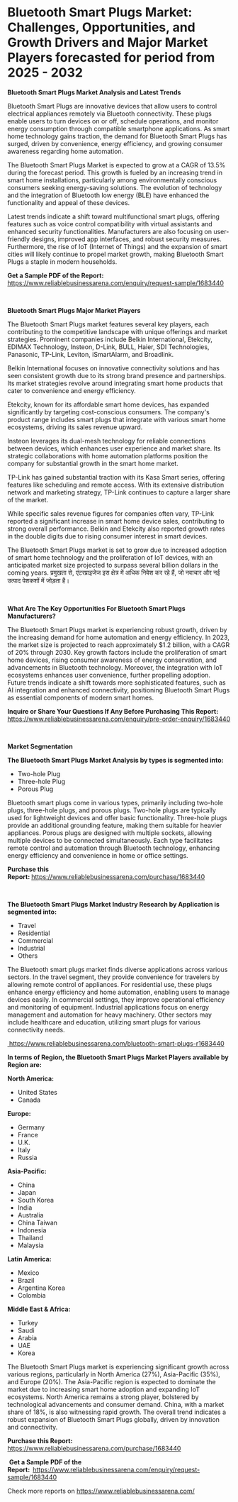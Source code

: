 <p><h1>Bluetooth Smart Plugs Market: Challenges, Opportunities, and Growth Drivers and Major Market Players forecasted for period from 2025 - 2032</h1></p><p><strong>Bluetooth Smart Plugs Market Analysis and Latest Trends</strong></p>
<p><p>Bluetooth Smart Plugs are innovative devices that allow users to control electrical appliances remotely via Bluetooth connectivity. These plugs enable users to turn devices on or off, schedule operations, and monitor energy consumption through compatible smartphone applications. As smart home technology gains traction, the demand for Bluetooth Smart Plugs has surged, driven by convenience, energy efficiency, and growing consumer awareness regarding home automation.</p><p>The Bluetooth Smart Plugs Market is expected to grow at a CAGR of 13.5% during the forecast period. This growth is fueled by an increasing trend in smart home installations, particularly among environmentally conscious consumers seeking energy-saving solutions. The evolution of technology and the integration of Bluetooth low energy (BLE) have enhanced the functionality and appeal of these devices.</p><p>Latest trends indicate a shift toward multifunctional smart plugs, offering features such as voice control compatibility with virtual assistants and enhanced security functionalities. Manufacturers are also focusing on user-friendly designs, improved app interfaces, and robust security measures. Furthermore, the rise of IoT (Internet of Things) and the expansion of smart cities will likely continue to propel market growth, making Bluetooth Smart Plugs a staple in modern households.</p></p>
<p><strong>Get a Sample PDF of the Report:&nbsp;</strong> <a href="https://www.reliablebusinessarena.com/enquiry/request-sample/1683440?utm_campaign=2518&utm_medium=2&utm_source=Github&utm_content=ia&utm_term=06042025&utm_id=bluetooth-smart-plugs">https://www.reliablebusinessarena.com/enquiry/request-sample/1683440</a></p>
<p>&nbsp;</p>
<p><strong>Bluetooth Smart Plugs Major Market Players</strong></p>
<p><p>The Bluetooth Smart Plugs market features several key players, each contributing to the competitive landscape with unique offerings and market strategies. Prominent companies include Belkin International, Etekcity, EDIMAX Technology, Insteon, D-Link, BULL, Haier, SDI Technologies, Panasonic, TP-Link, Leviton, iSmartAlarm, and Broadlink. </p><p>Belkin International focuses on innovative connectivity solutions and has seen consistent growth due to its strong brand presence and partnerships. Its market strategies revolve around integrating smart home products that cater to convenience and energy efficiency.</p><p>Etekcity, known for its affordable smart home devices, has expanded significantly by targeting cost-conscious consumers. The company's product range includes smart plugs that integrate with various smart home ecosystems, driving its sales revenue upward.</p><p>Insteon leverages its dual-mesh technology for reliable connections between devices, which enhances user experience and market share. Its strategic collaborations with home automation platforms position the company for substantial growth in the smart home market.</p><p>TP-Link has gained substantial traction with its Kasa Smart series, offering features like scheduling and remote access. With its extensive distribution network and marketing strategy, TP-Link continues to capture a larger share of the market.</p><p>While specific sales revenue figures for companies often vary, TP-Link reported a significant increase in smart home device sales, contributing to strong overall performance. Belkin and Etekcity also reported growth rates in the double digits due to rising consumer interest in smart devices.</p><p>The Bluetooth Smart Plugs market is set to grow due to increased adoption of smart home technology and the proliferation of IoT devices, with an anticipated market size projected to surpass several billion dollars in the coming years. प्रमुखता से, एंटरप्राइजेज इस क्षेत्र में अधिक निवेश कर रहे हैं, जो नवाचार और नई उत्पाद पेशकशों में जोड़ता है।</p></p>
<p>&nbsp;</p>
<p><strong>What Are The Key Opportunities For Bluetooth Smart Plugs Manufacturers?</strong></p>
<p><p>The Bluetooth Smart Plugs market is experiencing robust growth, driven by the increasing demand for home automation and energy efficiency. In 2023, the market size is projected to reach approximately $1.2 billion, with a CAGR of 20% through 2030. Key growth factors include the proliferation of smart home devices, rising consumer awareness of energy conservation, and advancements in Bluetooth technology. Moreover, the integration with IoT ecosystems enhances user convenience, further propelling adoption. Future trends indicate a shift towards more sophisticated features, such as AI integration and enhanced connectivity, positioning Bluetooth Smart Plugs as essential components of modern smart homes.</p></p>
<p><strong>Inquire or Share Your Questions If Any Before Purchasing This Report:</strong> <a href="https://www.reliablebusinessarena.com/enquiry/pre-order-enquiry/1683440?utm_campaign=2518&utm_medium=2&utm_source=Github&utm_content=ia&utm_term=06042025&utm_id=bluetooth-smart-plugs">https://www.reliablebusinessarena.com/enquiry/pre-order-enquiry/1683440</a></p>
<p>&nbsp;</p>
<p><strong>Market Segmentation</strong></p>
<p><strong>The Bluetooth Smart Plugs Market Analysis by types is segmented into:</strong></p>
<p><ul><li>Two-hole Plug</li><li>Three-hole Plug</li><li>Porous Plug</li></ul></p>
<p><p>Bluetooth smart plugs come in various types, primarily including two-hole plugs, three-hole plugs, and porous plugs. Two-hole plugs are typically used for lightweight devices and offer basic functionality. Three-hole plugs provide an additional grounding feature, making them suitable for heavier appliances. Porous plugs are designed with multiple sockets, allowing multiple devices to be connected simultaneously. Each type facilitates remote control and automation through Bluetooth technology, enhancing energy efficiency and convenience in home or office settings.</p></p>
<p><strong>Purchase this Report:&nbsp;</strong><a href="https://www.reliablebusinessarena.com/purchase/1683440?utm_campaign=2518&utm_medium=2&utm_source=Github&utm_content=ia&utm_term=06042025&utm_id=bluetooth-smart-plugs">https://www.reliablebusinessarena.com/purchase/1683440</a></p>
<p>&nbsp;</p>
<p><strong>The Bluetooth Smart Plugs Market Industry Research by Application is segmented into:</strong></p>
<p><ul><li>Travel</li><li>Residential</li><li>Commercial</li><li>Industrial</li><li>Others</li></ul></p>
<p><p>The Bluetooth smart plugs market finds diverse applications across various sectors. In the travel segment, they provide convenience for travelers by allowing remote control of appliances. For residential use, these plugs enhance energy efficiency and home automation, enabling users to manage devices easily. In commercial settings, they improve operational efficiency and monitoring of equipment. Industrial applications focus on energy management and automation for heavy machinery. Other sectors may include healthcare and education, utilizing smart plugs for various connectivity needs.</p></p>
<p><a href="https://www.reliablebusinessarena.com/bluetooth-smart-plugs-r1683440?utm_campaign=2518&utm_medium=2&utm_source=Github&utm_content=ia&utm_term=06042025&utm_id=bluetooth-smart-plugs">&nbsp;https://www.reliablebusinessarena.com/bluetooth-smart-plugs-r1683440</a></p>
<p><strong>In terms of Region, the Bluetooth Smart Plugs Market Players available by Region are:</strong></p>
<p>
    <p> <strong> North America: </strong>
        <ul>
            <li>United States</li>
            <li>Canada</li>
        </ul>
        </p> 
    <p> <strong> Europe: </strong>
        <ul>
            <li>Germany</li>
            <li>France</li>
            <li>U.K.</li>
            <li>Italy</li>
            <li>Russia</li>
        </ul>
        </p> 
    <p> <strong> Asia-Pacific: </strong>
        <ul>
            <li>China</li>
            <li>Japan</li>
            <li>South Korea</li>
            <li>India</li>
            <li>Australia</li>
            <li>China Taiwan</li>
            <li>Indonesia</li>
            <li>Thailand</li>
            <li>Malaysia</li>
        </ul>
        </p> 
    <p> <strong> Latin America: </strong>
        <ul>
            <li>Mexico</li>
            <li>Brazil</li>
            <li>Argentina Korea</li>
            <li>Colombia</li>
        </ul>
        </p> 
    <p> <strong> Middle East & Africa: </strong>
        <ul>
            <li>Turkey</li>
            <li>Saudi</li>
            <li>Arabia</li>
            <li>UAE</li>
            <li>Korea</li>
        </ul>
    </p>
    </p>
<p><p>The Bluetooth Smart Plugs market is experiencing significant growth across various regions, particularly in North America (27%), Asia-Pacific (35%), and Europe (20%). The Asia-Pacific region is expected to dominate the market due to increasing smart home adoption and expanding IoT ecosystems. North America remains a strong player, bolstered by technological advancements and consumer demand. China, with a market share of 18%, is also witnessing rapid growth. The overall trend indicates a robust expansion of Bluetooth Smart Plugs globally, driven by innovation and connectivity.</p></p>
<p><strong>Purchase this Report: </strong><a href="https://www.reliablebusinessarena.com/purchase/1683440?utm_campaign=2518&utm_medium=2&utm_source=Github&utm_content=ia&utm_term=06042025&utm_id=bluetooth-smart-plugs">https://www.reliablebusinessarena.com/purchase/1683440</a></p>
<p>&nbsp;<strong>Get a Sample PDF of the Report:&nbsp;&nbsp;</strong><a href="https://www.reliablebusinessarena.com/enquiry/request-sample/1683440?utm_campaign=2518&utm_medium=2&utm_source=Github&utm_content=ia&utm_term=06042025&utm_id=bluetooth-smart-plugs">https://www.reliablebusinessarena.com/enquiry/request-sample/1683440</a></p>
<p><strong></strong></p>
<p>Check more reports on <a href="https://www.reliablebusinessarena.com/?utm_campaign=2518&utm_medium=2&utm_source=Github&utm_content=ia&utm_term=06042025&utm_id=bluetooth-smart-plugs">https://www.reliablebusinessarena.com/</a></p>